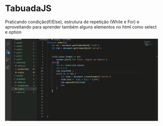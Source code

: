 # TabuadaJS

Praticando condição(If/Else), estrutura de repetição (While e For) e aproveitando para aprender também alguns elementos no html como select e option


![gif1](https://github.com/lucasvicentini1/calculadoraJS/blob/main/20210406_133748.gif)
